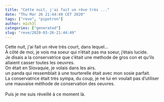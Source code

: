 ```yaml
---
title: "Cette nuit, j'ai fait un rêve très ..."
date: "Thu Mar 26 21:44:49 CET 2020"
tags: ["reve", "pipotron"]
author: m1ch3l
categories: ["generated"]
slug: "reve/2020-03-26-21:44:49"
---
```


Cette nuit, j'ai fait un rêve très court, dans lequel...<br>
À côté de moi, je vois ma soeur qui n’était pas ma soeur, j’étais lucide.<br>
Je disais a la conservatrice que c’était une methode de gros con et qu’ils allaient casser toutes les oeuvres.<br>
On était en Slovaquie, je volais dans les airs.<br>
un panda qui ressemblait à une tourterelle était avec mon sosie parfait.<br>
La conservatrice était très sympa, du coup, je ne lui en voulait pas d’utiliser une mauvaise méthode de conservation des oeuvres.<br>
<br>
Puis je me suis réveillé à ce moment là.<br>
<br>
